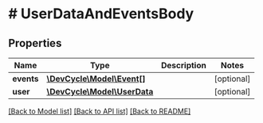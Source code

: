# # UserDataAndEventsBody

## Properties

Name | Type | Description | Notes
------------ | ------------- | ------------- | -------------
**events** | [**\DevCycle\Model\Event[]**](Event.md) |  | [optional]
**user** | [**\DevCycle\Model\UserData**](UserData.md) |  | [optional]

[[Back to Model list]](../../README.md#models) [[Back to API list]](../../README.md#endpoints) [[Back to README]](../../README.md)
